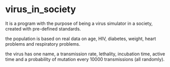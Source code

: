 # virus_in_society

It is a program with the purpose of being a virus simulator in a society, created with pre-defined standards.

the population is based on real data on age, HIV, diabetes, weight, heart problems and respiratory problems.

the virus has one name, a transmission rate, lethality, incubation time, active time and a probability of mutation every 10000 transmissions (all randomly).
